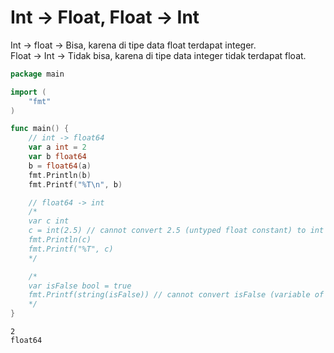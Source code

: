 # Int -> Float, Float -> Int

Int -> float -> Bisa, karena di tipe data float terdapat integer.\
Float -> Int -> Tidak bisa, karena di tipe data integer tidak terdapat float.

```go
package main

import (
	"fmt"
)

func main() {
	// int -> float64
	var a int = 2
	var b float64
	b = float64(a)
	fmt.Println(b)
	fmt.Printf("%T\n", b)

	// float64 -> int
	/*
	var c int
	c = int(2.5) // cannot convert 2.5 (untyped float constant) to int
	fmt.Println(c)
	fmt.Printf("%T", c)
	*/

	/*
	var isFalse bool = true
	fmt.Printf(string(isFalse)) // cannot convert isFalse (variable of type bool) to string
	*/
}
```

```
2
float64
```

